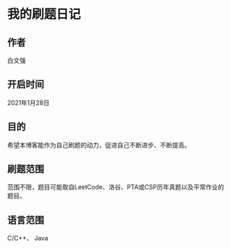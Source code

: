 # 我的刷题日记

## 作者
白文强

## 开启时间
2021年1月28日

## 目的
希望本博客能作为自己刷题的动力，促进自己不断进步、不断提高。

## 刷题范围
范围不限，题目可能取自LeetCode、洛谷、PTA或CSP历年真题以及平常作业的题目。

## 语言范围
C/C++、 Java
